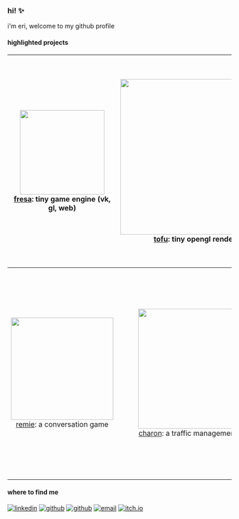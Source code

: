 ### hi! :sparkles:

i'm eri, welcome to my github profile

#### highlighted projects

|<img width="190" alt="" src="https://user-images.githubusercontent.com/22449369/145628926-ca734a35-6a0e-4193-872b-4be45b886a48.gif"><br/> [fresa](https://github.com/eerii/fresa): tiny game engine (vk, gl, web) | <img width="350" alt="" src="https://github.com/eerii/eerii/assets/22449369/8b55013b-9ff9-4b5b-8ff0-e4addc161e8b"><br/> [tofu](https://github.com/eerii/tofu): tiny opengl renderer | <img width="450" alt="" src="https://user-images.githubusercontent.com/22449369/270110644-8437121c-4138-414f-860d-43dc9ab10a85.png"><br/> [dotfiles](https://github.com/eerii/dotfiles): sway dots |
|:-------------------------:|:-------------------------:|:-------------------------:|
| <img width="230" alt="" src="https://github.com/eerii/eerii/assets/22449369/b30db64d-c9a3-467c-83c9-66eb92c01777"><br/> [remie](https://github.com/eerii/strawbevy-jam): a conversation game | <img width="270" alt="" src="https://github.com/eerii/eerii/assets/22449369/fe9ab693-d390-4fb4-947c-61992f36f29b"><br/> [charon](https://github.com/eerii/charon): a traffic management game | <img width="450" alt="" src="https://github.com/eerii/monopoly/assets/22449369/65b8e889-7a65-467b-b6f9-ba69bee4ba52"><br/> [monopoly](https://github.com/eerii/monopoly): cli app |

#### where to find me

<p>
  <a href="https://www.linkedin.com/in/josepazosperez" target="_blank"><img alt="linkedin" src="https://img.shields.io/badge/linkedin-eri-5a7ec4?style=pl&logo=linkedin&logoColor=white"/></a>
  <a href="https://github.com/eerii" target="_blank"><img alt="github" src="https://img.shields.io/badge/github-eerii-74b55b?style=pl&logo=github&logoColor=white"/></a>
  <a href="https://gitlab.freedesktop.org/eerii" target="_blank"><img alt="github" src="https://img.shields.io/badge/gitlab-eerii-f2ac49?style=pl&logo=gitlab&logoColor=white"/></a>
  <a href="mailto:eri@inventati.org" target="_blank"><img alt="email" src="https://img.shields.io/badge/email-eri@inventati.org-e38b54?style=pl&logo=gmail&logoColor=white"/></a>
  <a href="https://eerii.itch.io" target="_blank"><img alt="itch.io" src="https://img.shields.io/badge/itch.io-eerii-f55e47?style=pl&logo=itchdotio&logoColor=white"/></a>
</p>
